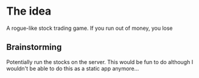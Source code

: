 # The idea

A rogue-like stock trading game. If you run out of money, you lose

## Brainstorming

Potentially run the stocks on the server. This would be fun to do although I wouldn't
be able to do this as a static app anymore...
